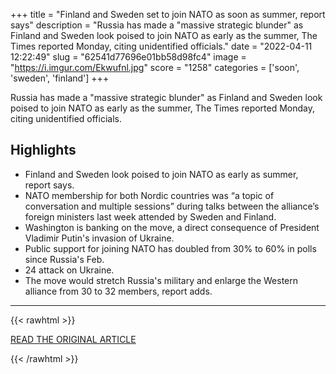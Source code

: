 +++
title = "Finland and Sweden set to join NATO as soon as summer, report says"
description = "Russia has made a \"massive strategic blunder\" as Finland and Sweden look poised to join NATO as early as the summer, The Times reported Monday, citing unidentified officials."
date = "2022-04-11 12:22:49"
slug = "62541d77696e01bb58d98fc4"
image = "https://i.imgur.com/Ekwufnl.jpg"
score = "1258"
categories = ['soon', 'sweden', 'finland']
+++

Russia has made a \"massive strategic blunder\" as Finland and Sweden look poised to join NATO as early as the summer, The Times reported Monday, citing unidentified officials.

## Highlights

- Finland and Sweden look poised to join NATO as early as summer, report says.
- NATO membership for both Nordic countries was “a topic of conversation and multiple sessions” during talks between the alliance’s foreign ministers last week attended by Sweden and Finland.
- Washington is banking on the move, a direct consequence of President Vladimir Putin's invasion of Ukraine.
- Public support for joining NATO has doubled from 30% to 60% in polls since Russia's Feb.
- 24 attack on Ukraine.
- The move would stretch Russia's military and enlarge the Western alliance from 30 to 32 members, report adds.

---

{{< rawhtml >}}
  <p class="article-category">
    <a target="_blank" href="https://www.japantimes.co.jp/news/2022/04/11/world/finland-sweden-nato-membership-2/">READ THE ORIGINAL ARTICLE</a>
  </p>
{{< /rawhtml >}}
